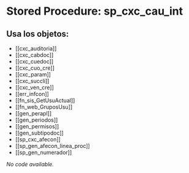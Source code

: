 # Stored Procedure: sp_cxc_cau_int

## Usa los objetos:
- [[cxc_auditoria]]
- [[cxc_cabdoc]]
- [[cxc_cuedoc]]
- [[cxc_cuo_cre]]
- [[cxc_param]]
- [[cxc_succli]]
- [[cxc_ven_cre]]
- [[err_infcon]]
- [[fn_sis_GetUsuActual]]
- [[fn_web_GruposUsu]]
- [[gen_perapl]]
- [[gen_periodos]]
- [[gen_permisos]]
- [[gen_subtipodoc]]
- [[sp_cxc_afecon]]
- [[sp_gen_afecon_linea_proc]]
- [[sp_gen_numerador]]

*No code available.*
